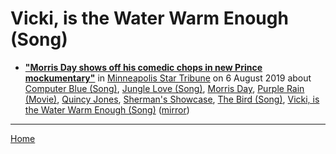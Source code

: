 # Vicki, is the Water Warm Enough (Song)

 - [**"Morris Day shows off his comedic chops in new Prince mockumentary"**](http://www.startribune.com/morris-day-shows-off-his-comedic-chops-in-new-prince-mockumentary/523094741/) in [Minneapolis Star Tribune](http://www.startribune.com/) on 6 August 2019 about [Computer Blue (Song)](../../../topics/song/computer-blue/index.md), [Jungle Love (Song)](../../../topics/song/jungle-love/index.md), [Morris Day](../../../topics/morris-day/index.md), [Purple Rain (Movie)](../../../topics/movie/purple-rain/index.md), [Quincy Jones](../../../topics/quincy-jones/index.md), [Sherman's Showcase](../../../topics/sherman-s-showcase/index.md), [The Bird (Song)](../../../topics/song/the-bird/index.md), [Vicki, is the Water Warm Enough (Song)](../../../topics/song/vicki-is-the-water-warm-enough/index.md) ([mirror](https://web.archive.org/web/*/http://www.startribune.com/morris-day-shows-off-his-comedic-chops-in-new-prince-mockumentary/523094741/))

----

[Home](../)
